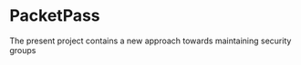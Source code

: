 PacketPass
==========

The present project contains a new approach towards maintaining security groups
